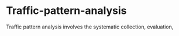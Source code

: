 # Traffic-pattern-analysis
Traffic pattern analysis involves the systematic collection, evaluation, 

